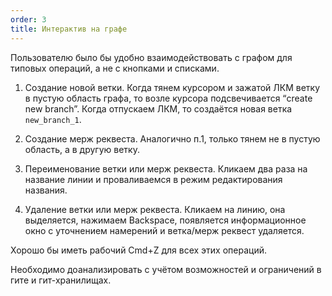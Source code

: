 ```yaml
---
order: 3
title: Интерактив на графе
---
```


Пользователю было бы удобно взаимодействовать с графом для типовых операций, а не с кнопками и списками.

1. Создание новой ветки. Когда тянем курсором и зажатой ЛКМ ветку в пустую область графа, то возле курсора подсвечивается “create new branch”. Когда отпускаем ЛКМ, то создаётся новая ветка `new_branch_1`.

2. Создание мерж реквеста. Аналогично п.1, только тянем не в пустую область, а в другую ветку.

3. Переименование ветки или мерж реквеста. Кликаем два раза на название линии и проваливаемся в режим редактирования названия.

4. Удаление ветки или мерж реквеста. Кликаем на линию, она выделяется, нажимаем Backspace, появляется информационное окно с уточнением намерений и ветка/мерж реквест удаляется.

Хорошо бы иметь рабочий Cmd+Z для всех этих операций.

Необходимо доанализировать с учётом возможностей и ограничений в гите и гит-хранилищах.